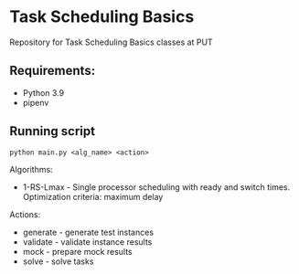 # Task Scheduling Basics

Repository for Task Scheduling Basics classes at PUT

## Requirements:
- Python 3.9
- pipenv

## Running script

`python main.py <alg_name> <action>`

Algorithms: 
- 1-RS-Lmax - Single processor scheduling with ready and switch times. Optimization criteria: maximum delay

Actions: 
- generate - generate test instances
- validate - validate instance results
- mock - prepare mock results
- solve - solve tasks
